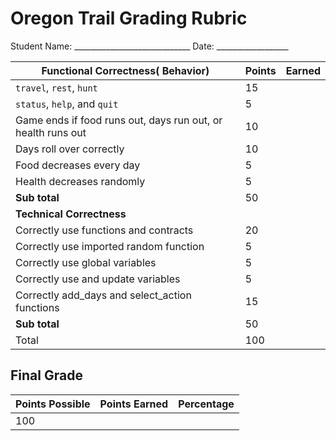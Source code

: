 # Oregon Trail Grading Rubric

Student Name: _____________________________ Date: __________________

| **Functional Correctness( Behavior)** | Points | Earned |
| ------------------------------------ |--| --- |
| `travel`, `rest`, `hunt` | 15 |
| `status`, `help`, and `quit` | 5 |
| Game ends if food runs out, days run out, or health runs out | 10 |
| Days roll over correctly | 10 |
| Food decreases every day | 5 |
| Health decreases randomly | 5 |
| **Sub total** | 50 |
| **Technical Correctness** | |
| Correctly use functions and contracts | 20 |
| Correctly use imported random function | 5 |
| Correctly use global variables | 5 |
| Correctly use and update variables | 5 |
| Correctly add_days and select_action functions | 15 |
| **Sub total** | 50 |
| Total | 100 | |

## Final Grade

| **Points Possible** | **Points Earned** | Percentage |
| --- | --- | --- |
| 100 |     |     |
